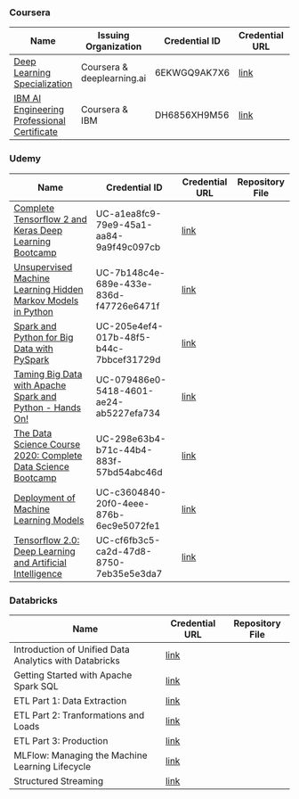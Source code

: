 

### Coursera

| Name                                            | Issuing Organization       | Credential ID | Credential URL                                                                           | Repository File |
|-------------------------------------------------|----------------------------|---------------|------------------------------------------------------------------------------------------|-----------------|
| [Deep Learning Specialization](https://www.coursera.org/specializations/deep-learning) | Coursera & deeplearning.ai | 6EKWGQ9AK7X6  | [link](https://www.coursera.org/account/accomplishments/specialization/6EKWGQ9AK7X6)     |  |
| [IBM AI Engineering Professional Certificate](https://www.coursera.org/professional-certificates/ai-engineer) | Coursera & IBM  | DH6856XH9M56  | [link](https://www.coursera.org/account/accomplishments/professional-cert/DH6856XH9M56]) | |

### Udemy

| Name                                                         | Credential ID                           | Credential URL                                                                                           | Repository File |
|--------------------------------------------------------------|-----------------------------------------|----------------------------------------------------------------------------------------------------------|---------------------|
| [Complete Tensorflow 2 and Keras Deep Learning Bootcamp](https://www.udemy.com/course/complete-tensorflow-2-and-keras-deep-learning-bootcamp/) | UC-a1ea8fc9-79e9-45a1-aa84-9a9f49c097cb | [link](https://www.udemy.com/certificate/UC-a1ea8fc9-79e9-45a1-aa84-9a9f49c097cb/]) | |
| [Unsupervised Machine Learning Hidden Markov Models in Python](https://www.udemy.com/course/unsupervised-machine-learning-hidden-markov-models-in-python/) | UC-7b148c4e-689e-433e-836d-f47726e6471f | [link](https://www.udemy.com/certificate/UC-7b148c4e-689e-433e-836d-f47726e6471f/)  | |
| [Spark and Python for Big Data with PySpark](https://www.udemy.com/course/spark-and-python-for-big-data-with-pyspark/) | UC-205e4ef4-017b-48f5-b44c-7bbcef31729d | [link](https://www.udemy.com/certificate/UC-205e4ef4-017b-48f5-b44c-7bbcef31729d/)  | |
| [Taming Big Data with Apache Spark and Python - Hands On!](https://www.udemy.com/course/taming-big-data-with-apache-spark-hands-on/) | UC-079486e0-5418-4601-ae24-ab5227efa734 | [link](https://www.udemy.com/certificate/UC-079486e0-5418-4601-ae24-ab5227efa734)   | |
| [The Data Science Course 2020: Complete Data Science Bootcamp](https://www.udemy.com/course/the-data-science-course-complete-data-science-bootcamp/) | UC-298e63b4-b71c-44b4-883f-57bd54abc46d | [link](https://www.udemy.com/certificate/UC-298e63b4-b71c-44b4-883f-57bd54abc46d)   | |
| [Deployment of Machine Learning Models](https://www.udemy.com/course/deployment-of-machine-learning-models/) | UC-c3604840-20f0-4eee-876b-6ec9e5072fe1 | [link](https://www.udemy.com/certificate/UC-c3604840-20f0-4eee-876b-6ec9e5072fe1/) | |
| [Tensorflow 2.0: Deep Learning and Artificial Intelligence](https://www.udemy.com/course/deep-learning-tensorflow-2/) | UC-cf6fb3c5-ca2d-47d8-8750-7eb35e5e3da7 | [link](https://www.udemy.com/certificate/UC-cf6fb3c5-ca2d-47d8-8750-7eb35e5e3da7/)  | |

### Databricks

| Name                                                   | Credential URL                                                                               | Repository File |
|--------------------------------------------------------|----------------------------------------------------------------------------------------------|----------------------------------------------------------------------------------------------|
| Introduction of Unified Data Analytics with Databricks | [link](https://academy.databricks.com/award/completion/5e8540aa-1033-3ec3-b0dc-5ac7d6a2fa44) | |
| Getting Started with Apache Spark SQL                  | [link](https://academy.databricks.com/award/completion/2d7bcb66-858b-38a5-a424-bf5cdc6cdc6d) | |
| ETL Part 1: Data Extraction                            | [link](https://academy.databricks.com/award/completion/d357c2c7-441a-3d0e-b482-a863f4a30e3a) | |
| ETL Part 2: Tranformations and Loads                   | [link](https://academy.databricks.com/award/completion/1e6ce142-bb0f-3668-8def-f990ecc60f1c) | |
| ETL Part 3: Production                                 | [link](https://academy.databricks.com/award/completion/9722f58c-ea7b-34a7-a7b8-a87bbc1ba7f8) | |
| MLFlow: Managing the Machine Learning Lifecycle        | [link](https://academy.databricks.com/award/completion/e34f2b49-8551-3b21-9366-a0fa31833511) | |
| Structured Streaming                                   | [link](https://academy.databricks.com/award/completion/9ef09406-e8c3-34c3-8a72-6db365d6a2ba) | |
